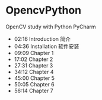# OpencvPython
OpenCV study with Python PyCharm
+ 02:16 Introduction 简介
+ 04:36 Installation 软件安装
+ 09:09 Chapter 1
+ 17:02 Chapter 2
+ 27:31 Chapter 3
+ 34:12 Chapter 4
+ 45:00 Chapter 5
+ 50:05 Chapter 6
+ 56:14 Chapter 7
